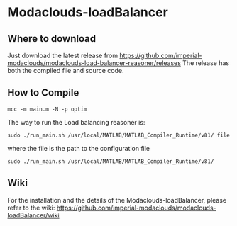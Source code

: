 Modaclouds-loadBalancer
==============
## Where to download
Just download the latest release from  https://github.com/imperial-modaclouds/modaclouds-load-balancer-reasoner/releases
The release has both the compiled file and source code.

## How to Compile
```
mcc -m main.m -N -p optim
```

The way to run the Load balancing reasoner is:
```
sudo ./run_main.sh /usr/local/MATLAB/MATLAB_Compiler_Runtime/v81/ file
```
where the file is the path to the configuration file

```
sudo ./run_main.sh /usr/local/MATLAB/MATLAB_Compiler_Runtime/v81/
```

## Wiki
For the installation and the details of the Modaclouds-loadBalancer, please refer to the wiki: https://github.com/imperial-modaclouds/modaclouds-loadBalancer/wiki
